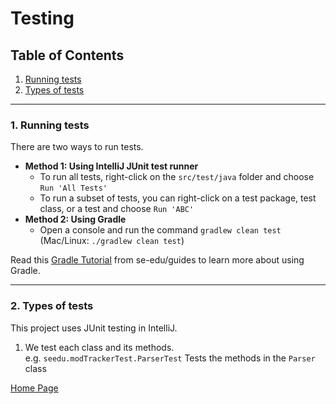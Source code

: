# Testing

## Table of Contents
1. [Running tests](#1)
2. [Types of tests](#2)


--------------------------------------------------------------------------------------------------------------------

### 1. Running tests <a name="1"></a>

There are two ways to run tests.

* **Method 1: Using IntelliJ JUnit test runner**
  * To run all tests, right-click on the `src/test/java` folder and choose `Run 'All Tests'`
  * To run a subset of tests, you can right-click on a test package,
    test class, or a test and choose `Run 'ABC'`
* **Method 2: Using Gradle**
  * Open a console and run the command `gradlew clean test` (Mac/Linux: `./gradlew clean test`)

Read this [Gradle Tutorial](https://se-education.org/guides/tutorials/gradle.html) from se-edu/guides to learn more about using Gradle.


--------------------------------------------------------------------------------------------------------------------

### 2. Types of tests <a name="2"></a>

This project uses JUnit testing in IntelliJ.

1. We test each class and its methods.<br>
   e.g. `seedu.modTrackerTest.ParserTest` Tests the methods in the `Parser` class

[Home Page](https://ay2021s1-cs2113t-f12-4.github.io/tp/)